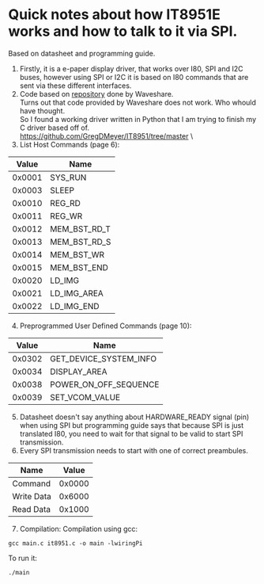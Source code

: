 # Quick notes about how IT8951E works and how to talk to it via SPI.
Based on datasheet and programming guide.

1. Firstly, it is a e-paper display driver, that works over I80, SPI and I2C buses, however using SPI or I2C it is based on I80 commands that are sent via these different interfaces.
2. Code based on [repository](https://github.com/waveshare/IT8951) done by Waveshare. \
Turns out that code provided by Waveshare does not work. Who whould have thought. \
So I found a working driver written in Python that I am trying to finish my C driver based off of. \
https://github.com/GregDMeyer/IT8951/tree/master \
3. List Host Commands (page 6):

| Value      | Name |
| ---------- | ----- |
| 0x0001    | SYS_RUN |
| 0x0003    | SLEEP |
| 0x0010    | REG_RD |
| 0x0011    | REG_WR |
| 0x0012    | MEM_BST_RD_T |
| 0x0013    | MEM_BST_RD_S |
| 0x0014    | MEM_BST_WR |
| 0x0015    | MEM_BST_END |
| 0x0020    | LD_IMG |
| 0x0021    | LD_IMG_AREA |
| 0x0022    | LD_IMG_END |

4. Preprogrammed User Defined Commands (page 10):

| Value      | Name |
| ---------- | ----- |
| 0x0302   | GET_DEVICE_SYSTEM_INFO |
| 0x0034    | DISPLAY_AREA |
| 0x0038    | POWER_ON_OFF_SEQUENCE |
| 0x0039    | SET_VCOM_VALUE |

5. Datasheet doesn't say anything about HARDWARE_READY signal (pin) when using SPI but programming guide says that because SPI is just translated I80, you need to wait for that signal to be valid to start SPI transmission.
6. Every SPI transmission needs to start with one of correct preambules.

| Name       | Value |
| ---------- | ----- |
| Command    | 0x0000 |
| Write Data | 0x6000 |
| Read Data  | 0x1000 |
7. Compilation:
Compilation using gcc:
```
gcc main.c it8951.c -o main -lwiringPi
```
To run it:
```
./main
```
